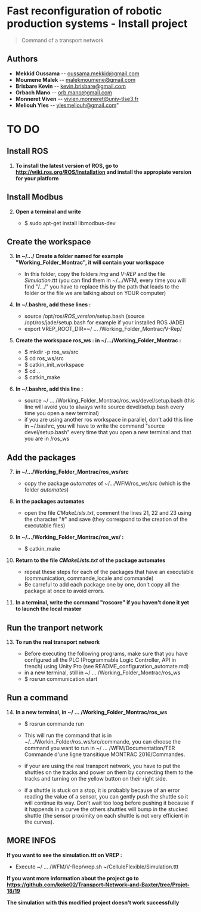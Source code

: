 # Fast reconfiguration of robotic production systems - Install project

> Command of a transport network

## Authors
- __Mekkid Oussama__ -- oussama.mekkid@gmail.com
- __Moumene Malek__ -- malekmoumene@gmail.com
- __Brisbare Kevin__ -- kevin.brisbare@gmail.com
- __Orbach Mano__ -- orb.mano@gmail.com
- __Monneret Viven__ -- vivien.monneret@univ-tlse3.fr
- __Meliouh Yles__ -- ylesmeliouh@gmail.com"


# TO DO

## Install ROS 

1. **To install the latest version of ROS, go to http://wiki.ros.org/ROS/Installation and install the appropiate version for your platform**

## Install Modbus

2. **Open a terminal and write**

	- $ sudo apt-get install libmodbus-dev 


## Create the workspace


3. **In ~/.../ Create a folder named for example "Working_Folder_Montrac", it will contain your workspace**
	- In this folder, copy the folders *img* and *V-REP* and the file *Simulation.ttt* (you can find them in ~/.../WFM, every time you will find "/.../" you have to replace this by the path that leads to the folder or the file we are talking about on YOUR computer)


4. **In ~/.bashrc, add these lines :**
	- source /opt/ros/*ROS_version*/setup.bash (source /opt/ros/jade/setup.bash for example if your installed ROS JADE)
	- export VREP_ROOT_DIR=~/ ... /Working_Folder_Montrac/V-Rep/

5. **Create the workspace ros_ws : in ~/.../Working_Folder_Montrac :**
	- $ mkdir -p ros_ws/src
	- $ cd ros_ws/src
	- $ catkin_init_workspace
	- $ cd ..
	- $ catkin_make

6. **In ~/.bashrc, add this line :**
	- source ~/ ... /Working_Folder_Montrac/ros_ws/devel/setup.bash (this line will avoid you to always write source devel/setup.bash every time you open a new terminal)
	- if you are using another ros workspace in parallel, don't add this line in ~/.bashrc, you will have to write the command "source devel/setup.bash" every time that you open a new terminal and that you are in /ros_ws

## Add the packages

7. **in ~/.../Working_Folder_Montrac/ros_ws/src**
	- copy the package *automates* of ~/.../WFM/ros_ws/src (which is the folder *automates*)

8. **in the packages automates**
	- open the file *CMakeLists.txt*, comment the lines 21, 22 and 23 using the character "#" and save (they correspond to the creation of the executable files)

9. **In ~/.../Working_Folder_Montrac/ros_ws/ :**
	- $ catkin_make

10. **Return to the file *CMakeLists.txt* of the package automates**
	- repeat these steps for each of the packages that have an executable (communication, commande_locale and commande)
	- Be carreful to add each package one by one, don't copy all the package at once to avoid errors.

11.  **In a terminal, write the command "roscore" if you haven't done it yet to launch the local master**


## Run the tranport network 


13. **To run the real transport network**

	- Before executing the following programs, make sure that you have configured all the PLC (Programmable Logic Controller, API in french) using Unity Pro (see README_configuration_automate.md)
	- in a new terminal, still in ~/ ... /Working_Folder_Montrac/ros_ws 
	- $ rosrun communication start


## Run a command


14. **In a new terminal, in ~/ ... /Working_Folder_Montrac/ros_ws**

	- $ rosrun commande run
	- This will run the command that is in ~/.../Workin_Folder/ros_ws/src/commande, you can choose the command you want to run in ~/ ... /WFM/Documentation/TER Commande d'une ligne transitique MONTRAC 2016/Commandes.

	- if your are using the real transport network, you have to put the shuttles on the tracks and power on them by connecting them to the tracks and turning on the yellow button on their right side.

	- if a shuttle is stuck on a stop, it is probably because of an error reading the value of a sensor, you can gently push the shuttle so it will continue its way. Don't wait too loog before pushing it because if it happends in a curve the others shuttles will bump in the stucked shuttle (the sensor proximity on each shuttle is not very efficient in the curves).


## MORE INFOS

**If you want to see the simulation.ttt on VREP :**
   - Execute ~/ ... /WFM/V-Rep/vrep.sh ~/CelluleFlexible/Simulation.ttt

**If you want more information about the project go to https://github.com/keke02/Transport-Network-and-Baxter/tree/Projet-18/19**

**The simulation with this modified project doesn't work successfully**
